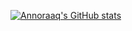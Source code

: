 [![Annoraaq's GitHub stats](https://github-readme-stats.vercel.app/api?username=annoraaq)](https://github.com/anuraghazra/github-readme-stats)
